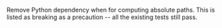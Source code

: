 Remove Python dependency when for computing absolute paths. This is listed as breaking as a precaution -- all the existing tests still pass.
